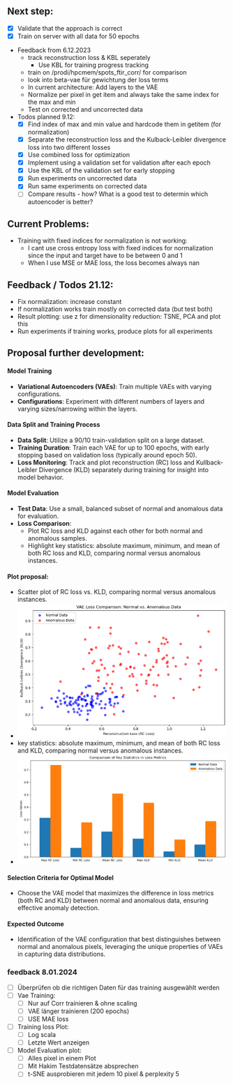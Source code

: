 ## Next step:
- [x] Validate that the approach is correct
- [x] Train on server with all data for 50 epochs
- Feedback from 6.12.2023
  - track reconstruction loss & KBL seperately
    - Use KBL for training progress tracking
  - train on /prodi/hpcmem/spots_ftir_corr/ for comparison
  - look into beta-vae für gewichtung der loss terms
  - In current architecture: Add layers to the VAE
  - Normalize per pixel in get item and always take the same index for the max and min
  - Test on corrected and uncorrected data
- Todos planned 9.12:
  - [x] Find index of max and min value and hardcode them in getitem (for normalization)
  - [x] Separate the reconstruction loss and the Kulback-Leibler divergence loss into two different losses
  - [x] Use combined loss for optimization
  - [x] Implement using a validation set for validation after each epoch
  - [x] Use the KBL of the validation set for early stopping
  - [x] Run experiments on uncorrected data
  - [x] Run same experiments on corrected data
  - [ ] Compare results - how? What is a good test to determin which autoencoder is better?

## Current Problems:
- Training with fixed indices for normalization is not working:
  - I cant use cross entropy loss with fixed indices for normalization since the input and target have to be between 0 and 1
  - When I use MSE or MAE loss, the loss becomes always nan

## Feedback / Todos 21.12: 
- Fix normalization: increase constant 
- If normalization works train mostly on corrected data (but test both)
- Result plotting: use z for dimensionality reduction: TSNE, PCA and plot this
- Run experiments if training works, produce plots for all experiments

## Proposal further development:

#### Model Training
- **Variational Autoencoders (VAEs)**: Train multiple VAEs with varying configurations.
- **Configurations**: Experiment with different numbers of layers and varying sizes/narrowing within the layers.

#### Data Split and Training Process
- **Data Split**: Utilize a 90/10 train-validation split on a large dataset.
- **Training Duration**: Train each VAE for up to 100 epochs, with early stopping based on validation loss (typically around epoch 50).
- **Loss Monitoring**: Track and plot reconstruction (RC) loss and Kullback-Leibler Divergence (KLD) separately during training for insight into model behavior.

#### Model Evaluation
- **Test Data**: Use a small, balanced subset of normal and anomalous data for evaluation.
- **Loss Comparison**:
  - Plot RC loss and KLD against each other for both normal and anomalous samples.
  - Highlight key statistics: absolute maximum, minimum, and mean of both RC loss and KLD, comparing normal versus anomalous instances.

#### Plot proposal:
- Scatter plot of RC loss vs. KLD, comparing normal versus anomalous instances.
- ![plot proposal](docs/proposal/scatter_proposal.png)
- key statistics: absolute maximum, minimum, and mean of both RC loss and KLD, comparing normal versus anomalous instances.
- ![plot proposal](docs/proposal/key_bar_chart_proposal.png)

#### Selection Criteria for Optimal Model
- Choose the VAE model that maximizes the difference in loss metrics (both RC and KLD) between normal and anomalous data, ensuring effective anomaly detection.

#### Expected Outcome
- Identification of the VAE configuration that best distinguishes between normal and anomalous pixels, leveraging the unique properties of VAEs in capturing data distributions.


### feedback 8.01.2024
- [ ] Überprüfen ob die richtigen Daten für das training ausgewählt werden
- [ ] Vae Training:
  - [ ] Nur auf Corr trainieren & ohne scaling
  - [ ] VAE länger trainieren (200 epochs)
  - [ ] USE MAE loss
- [ ] Training loss Plot:
  - [ ] Log scala
  - [ ] Letzte Wert anzeigen
- [ ] Model Evaluation plot:
  - [ ] Alles pixel in einem Plot
  - [ ] Mit Hakim Testdatensätze absprechen
  - [ ] t-SNE ausprobieren mit jedem 10 pixel & perplexity 5